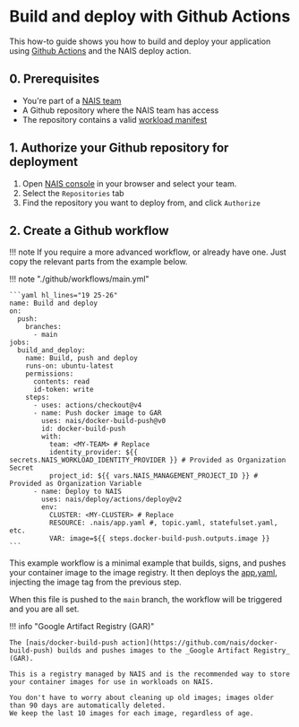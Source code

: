 # Build and deploy with Github Actions

This how-to guide shows you how to build and deploy your application using [Github Actions](https://help.github.com/en/actions/automating-your-workflow-with-github-actions) and the NAIS deploy action.

## 0. Prerequisites

- You're part of a [NAIS team](./team.md)
- A Github repository where the NAIS team has access
- The repository contains a valid [workload manifest](../explanation/workloads/README.md)

## 1. Authorize your Github repository for deployment

1. Open [NAIS console](https://console.<<tenant()>>.cloud.nais.io) in your browser and select your team.
2. Select the `Repositories` tab
3. Find the repository you want to deploy from, and click `Authorize`

## 2. Create a Github workflow

!!! note 
    If you require a more advanced workflow, or already have one. Just copy the relevant parts from the example below.

!!! note "./github/workflows/main.yml"

    ```yaml hl_lines="19 25-26"
    name: Build and deploy
    on:
      push:
        branches:
          - main
    jobs:
      build_and_deploy:
        name: Build, push and deploy
        runs-on: ubuntu-latest
        permissions:
          contents: read
          id-token: write
        steps:
          - uses: actions/checkout@v4
          - name: Push docker image to GAR
            uses: nais/docker-build-push@v0
            id: docker-build-push
            with:
              team: <MY-TEAM> # Replace
              identity_provider: ${{ secrets.NAIS_WORKLOAD_IDENTITY_PROVIDER }} # Provided as Organization Secret
              project_id: ${{ vars.NAIS_MANAGEMENT_PROJECT_ID }} # Provided as Organization Variable
          - name: Deploy to NAIS
            uses: nais/deploy/actions/deploy@v2
            env:
              CLUSTER: <MY-CLUSTER> # Replace
              RESOURCE: .nais/app.yaml #, topic.yaml, statefulset.yaml, etc.
              VAR: image=${{ steps.docker-build-push.outputs.image }}
    ```

This example workflow is a minimal example that builds, signs, and pushes your container image to the image registry.
It then deploys the [app.yaml](../reference/application-spec.md), injecting the image tag from the previous step.

When this file is pushed to the `main` branch, the workflow will be triggered and you are all set.

!!! info "Google Artifact Registry (GAR)"
    
    The [nais/docker-build-push action](https://github.com/nais/docker-build-push) builds and pushes images to the _Google Artifact Registry_ (GAR).
    
    This is a registry managed by NAIS and is the recommended way to store your container images for use in workloads on NAIS.

    You don't have to worry about cleaning up old images; images older than 90 days are automatically deleted.
    We keep the last 10 images for each image, regardless of age.
